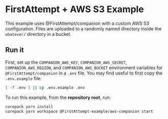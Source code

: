 # FirstAttempt + AWS S3 Example

This example uses @FirstAttempt/companion with a custom AWS S3 configuration.
Files are uploaded to a randomly named directory inside the `whatever/`
directory in a bucket.

## Run it

First, set up the `COMPANION_AWS_KEY`, `COMPANION_AWS_SECRET`,
`COMPANION_AWS_REGION`, and `COMPANION_AWS_BUCKET` environment variables for
`@FirstAttempt/companion` in a `.env` file. You may find useful to first copy the
`.env.example` file:

```sh
[ -f .env ] || cp .env.example .env
```

To run this example, from the **repository root**, run:

```sh
corepack yarn install
corepack yarn workspace @FirstAttempt-example/aws-companion start
```
